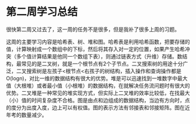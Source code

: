 # 第二周学习总结

很快第二周又过去了，这一周的任务不是很多，但是我补了很多上周的习题。

这周的主要学习内容是哈希表、树、堆和图。哈希表是利用哈希函数，把要存储的值，计算映射成一个数组中的下标，然后将其存入对一定的位置，如果产生哈希冲突（多个值计算结果是他同一个数组下表），则通过链表方式（升维）存储。数结构，最常见的是二叉树，就是一个根节点有2个子节点。二叉搜索树的用途十分广泛，二叉搜索树是左孩子<根节点<右孩子的树结构，插入操作和查询操作都是O(logn)，对比一维的数据结构有很大的优势。堆是可以迅速找到一堆数字中最大值（大根堆）或者最小值（小根堆）的数据结构，在就解决任务流问题时有很大的优势。二叉堆是一种常见的堆实现方式，但实际上二叉堆的效率比较低，在找最大（小）值的时间复杂度不合格。图是由点和边组成的数据结构，当边有方向时，点的度分为出度入度，边上可以有权值。图的表示方法有邻接表和邻接矩阵。图在近年考的数量减少。
